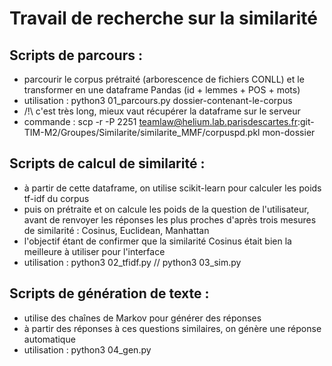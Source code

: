 # Travail de recherche sur la similarité

## Scripts de parcours :
 - parcourir le corpus prétraité (arborescence de fichiers CONLL) et le transformer en une dataframe Pandas (id + lemmes + POS + mots)
 - utilisation : python3 01_parcours.py dossier-contenant-le-corpus
 - /!\ c'est très long, mieux vaut récupérer la dataframe sur le serveur
 - commande : scp -r -P 2251 teamlaw@helium.lab.parisdescartes.fr:git-TIM-M2/Groupes/Similarite/similarite_MMF/corpuspd.pkl mon-dossier
## Scripts de calcul de similarité :
 - à partir de cette dataframe, on utilise scikit-learn pour calculer les poids tf-idf du corpus
 - puis on prétraite et on calcule les poids de la question de l'utilisateur, avant de renvoyer les réponses les plus proches d'après trois mesures de similarité : Cosinus, Euclidean, Manhattan
 - l'objectif étant de confirmer que la similarité Cosinus était bien la meilleure à utiliser pour l'interface
 - utilisation : python3 02_tfidf.py // python3 03_sim.py
## Scripts de génération de texte :
 - utilise des chaînes de Markov pour générer des réponses
 - à partir des réponses à ces questions similaires, on génère une réponse automatique
 - utilisation : python3 04_gen.py
